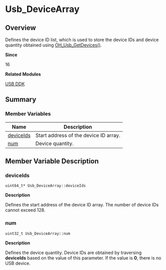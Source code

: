 # Usb_DeviceArray


## Overview

Defines the device ID list, which is used to store the device IDs and device quantity obtained using [OH_Usb_GetDevices()](_usb_ddk.md#oh_usb_getdevices16).

**Since**

16

**Related Modules**

[USB DDK](_usb_ddk.md)


## Summary


### Member Variables

| Name| Description|
| -------- | -------- |
| [deviceIds](#deviceids) | Start address of the device ID array.|
| [num](#num) | Device quantity.|

## Member Variable Description


### deviceIds


```
uint64_t* Usb_DeviceArray::deviceIds
```

**Description**

Defines the start address of the device ID array. The number of device IDs cannot exceed 128.
### num


```
uint32_t Usb_DeviceArray::num
```

**Description**

Defines the device quantity. Device IDs are obtained by traversing **deviceIds** based on the value of this parameter. If the value is **0**, there is no USB device.
